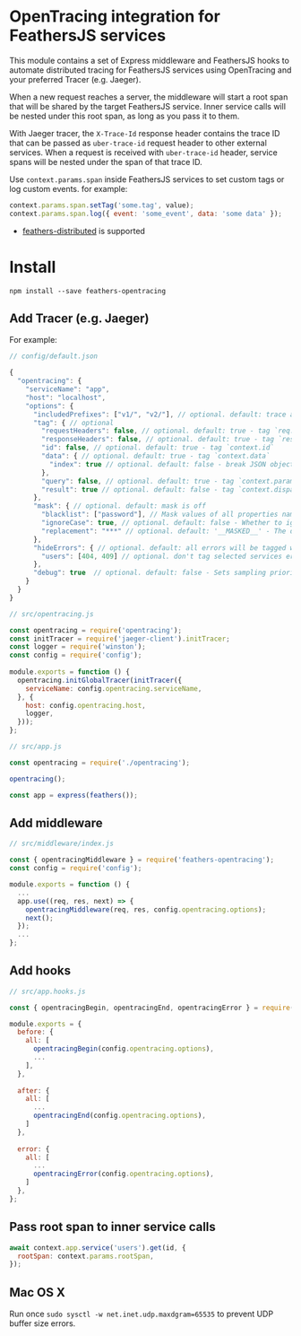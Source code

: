 # OpenTracing integration for FeathersJS services

This module contains a set of Express middleware and FeathersJS hooks to automate distributed tracing for FeathersJS services using OpenTracing and your preferred Tracer (e.g. Jaeger).

When a new request reaches a server, the middleware will start a root span that will be shared by the target FeathersJS service. Inner service calls will be nested under this root span, as long as you pass it to them.

With Jaeger tracer, the `X-Trace-Id` response header contains the trace ID that can be passed as `uber-trace-id` request header to other external services.
When a request is received with `uber-trace-id` header, service spans will be nested under the span of that trace ID.

Use `context.params.span` inside FeathersJS services to set custom tags or log custom events. for example:
```javascript
context.params.span.setTag('some.tag', value);
context.params.span.log({ event: 'some_event', data: 'some data' });
```

* [feathers-distributed](https://github.com/kalisio/feathers-distributed) is supported

# Install

```npm install --save feathers-opentracing```


## Add Tracer (e.g. Jaeger)

For example:

```javascript
// config/default.json

{
  "opentracing": {  
    "serviceName": "app",  
    "host": "localhost",
    "options": {
      "includedPrefixes": ["v1/", "v2/"], // optional. default: trace all requests - Trace only requests with path prefixed by specified strings, i.e. v1/ & v2/
      "tag": { // optional
        "requestHeaders": false, // optional. default: true - tag `req.headers`
        "responseHeaders": false, // optional. default: true - tag `res.getHeaders()`
        "id": false, // optional. default: true - tag `context.id`
        "data": { // optional. default: true - tag `context.data`
          "index": true // optional. default: false - break JSON object or array to multiple tags. this option can be set for any JSON tag
        },
        "query": false, // optional. default: true - tag `context.params.query`
        "result": true // optional. default: false - tag `context.dispatch` if set in the first service call or `context.result` otherwise
      },
      "mask": { // optional. default: mask is off
        "blacklist": ["password"], // Mask values of all properties named 'password' from `context.data` & `context.params.query` (supports nested objects)
        "ignoreCase": true, // optional. default: false - Whether to ignore case sensitivity when matching keys
        "replacement": "***" // optional. default: '__MASKED__' - The default value to replace
      },
      "hideErrors": { // optional. default: all errors will be tagged with error=true and set with sampling priority 1
        "users": [404, 409] // optional. don't tag selected services errors with error=true and don't set their sampling priority to 1. i.e. hide 404 & 409 errors of the `users` service
      },
      "debug": true  // optional. default: false - Sets sampling priority to 1 to force sampling of all requests
    } 
  }
}
```

```javascript
// src/opentracing.js

const opentracing = require('opentracing');  
const initTracer = require('jaeger-client').initTracer;  
const logger = require('winston');  
const config = require('config');  
  
module.exports = function () {  
  opentracing.initGlobalTracer(initTracer({  
    serviceName: config.opentracing.serviceName,  
  }, {  
    host: config.opentracing.host,  
    logger,
  }));  
};
```

```javascript
// src/app.js

const opentracing = require('./opentracing');

opentracing();  

const app = express(feathers());
```

## Add middleware

```javascript
// src/middleware/index.js

const { opentracingMiddleware } = require('feathers-opentracing');
const config = require('config');

module.exports = function () {  
  ...
  app.use((req, res, next) => {  
    opentracingMiddleware(req, res, config.opentracing.options);  
    next();  
  });
  ...
};
```

## Add hooks

```javascript
// src/app.hooks.js

const { opentracingBegin, opentracingEnd, opentracingError } = require('feathers-opentracing');

module.exports = {
  before: {
    all: [
      opentracingBegin(config.opentracing.options),
      ...
    ],
  },
  
  after: {
    all: [
      ...
      opentracingEnd(config.opentracing.options),
    ]
  },
  
  error: {
    all: [
      ...
      opentracingError(config.opentracing.options),
    ]
  },
};
```

## Pass root span to inner service calls

```javascript
await context.app.service('users').get(id, {
  rootSpan: context.params.rootSpan,
});
```

## Mac OS X
Run once `sudo sysctl -w net.inet.udp.maxdgram=65535` to prevent UDP buffer size errors.

